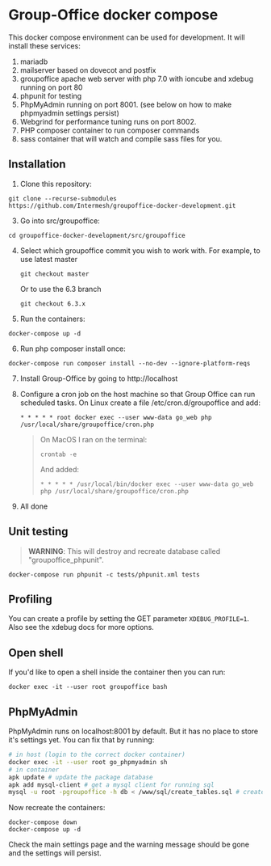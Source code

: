 Group-Office docker compose
===========================

This docker compose environment can be used for development. It will install these services:

1. mariadb
2. mailserver based on dovecot and postfix
3. groupoffice apache web server with php 7.0 with ioncube and xdebug running on port 80
4. phpunit for testing
5. PhpMyAdmin running on port 8001. (see below on how to make phpmyadmin settings persist)
6. Webgrind for performance tuning runs on port 8002. 
7. PHP composer container to run composer commands
8. sass container that will watch and compile sass files for you.

Installation
------------

1. Clone this repository:

 ```
 git clone --recurse-submodules https://github.com/Intermesh/groupoffice-docker-development.git
 ```

3. Go into src/groupoffice:

 ```
 cd groupoffice-docker-development/src/groupoffice
 ```
 
4. Select which groupoffice commit you wish to work with.
   For example, to use latest master
   ```
   git checkout master
   ```
   Or to use the 6.3 branch
   ```
   git checkout 6.3.x
   ```

5. Run the containers:

 ```
 docker-compose up -d
 ```

6. Run php composer install once:

 ```
 docker-compose run composer install --no-dev --ignore-platform-reqs
 ```

7. Install Group-Office by going to http://localhost

8. Configure a cron job on the host machine so that Group Office can run scheduled tasks. 
   On Linux create a file /etc/cron.d/groupoffice and add:

   ```
   * * * * * root docker exec --user www-data go_web php /usr/local/share/groupoffice/cron.php
   ```

    > On MacOS I ran on the terminal:
    > ```
    > crontab -e
    > ```
    >
    > And added:
    > ```
    > * * * * * /usr/local/bin/docker exec --user www-data go_web php /usr/local/share/groupoffice/cron.php
    > ```

9. All done

Unit testing
------------

> **WARNING**: This will destroy and recreate database called "groupoffice_phpunit".

```
docker-compose run phpunit -c tests/phpunit.xml tests
```

Profiling
---------
You can create a profile by setting the GET parameter `XDEBUG_PROFILE=1`.
Also see the xdebug docs for more options.

Open shell
----------
If you'd like to open a shell inside the container then you can run:

```
docker exec -it --user root groupoffice bash
```


PhpMyAdmin
----------

PhpMyAdmin runs on localhost:8001 by default. But it has no place to store it's
settings yet. You can fix that by running:

```sh
# in host (login to the correct docker container)
docker exec -it --user root go_phpmyadmin sh
# in container
apk update # update the package database
apk add mysql-client # get a mysql client for running sql
mysql -u root -pgroupoffice -h db < /www/sql/create_tables.sql # create the database
```

Now recreate the containers:

```
docker-compose down
docker-compose up -d
```

Check the main settings page and the warning message should be gone and the
settings will persist.
